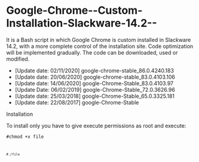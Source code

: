 # Google-Chrome--Custom-Installation-Slackware-14.2--
It is a Bash script in which Google Chrome is custom installed in Slackware 14.2, with a more complete control of the installation site. Code optimization will be implemented gradually. The code can be downloaded, used or modified.

- [Update date: 02/11/2020] google-chrome-stable_86.0.4240.183
- [Update date: 20/06/2020] google-chrome-stable_83.0.4103.106
- [Update date: 14/06/2020] google-Chrome-Stable_83.0.4103.97
- [Update Date: 06/02/2019] google-Chrome-Stable_72.0.3626.96
- [Update date: 25/03/2018] google-Chrome-Stable_65.0.3325.181
- [Update date: 22/08/2017] google-Chrome-Stable

Installation

To install only you have to give execute permissions as root and execute:

<code>#chmod +x file<code>

<code>#./file<code>
